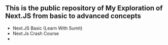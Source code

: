 ## This is the public repository of My Exploration of Next.JS from basic to advanced concepts

  - Next.JS Basic (Learn With Sumit) 
  - Next.Js Crash Course
  - 